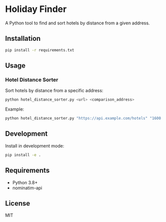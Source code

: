 # Holiday Finder

A Python tool to find and sort hotels by distance from a given address.

## Installation

```bash
pip install -r requirements.txt
```

## Usage

### Hotel Distance Sorter

Sort hotels by distance from a specific address:

```bash
python hotel_distance_sorter.py <url> <comparison_address>
```

Example:
```bash
python hotel_distance_sorter.py "https://api.example.com/hotels" "1600 Amphitheatre Parkway, Mountain View, CA"
```

## Development

Install in development mode:

```bash
pip install -e .
```

## Requirements

- Python 3.8+
- nominatim-api

## License

MIT